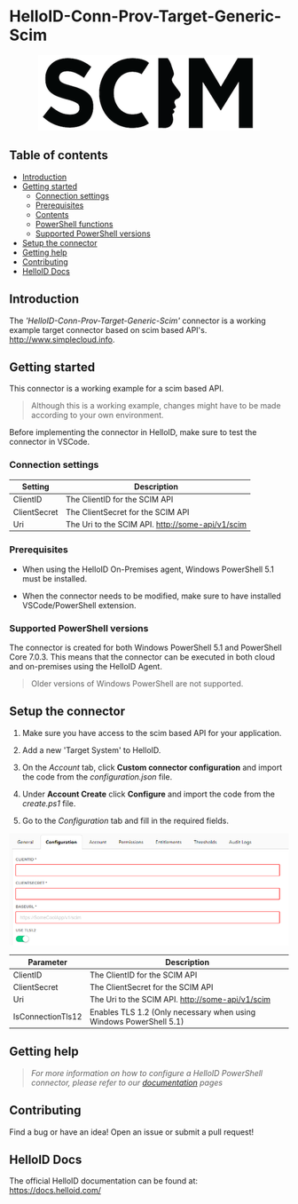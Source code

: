 # HelloID-Conn-Prov-Target-Generic-Scim

<p align="center">
  <img src="assets/scim.png">
</p>

## Table of contents

- [Introduction](#Introduction)
- [Getting started](#Getting-started)
  + [Connection settings](#Connection-settings)
  + [Prerequisites](#Prerequisites)
  + [Contents](#Contents)
  + [PowerShell functions](#PowerShell-functions)
  + [Supported PowerShell versions](#Supported-PowerShell-versions)
- [Setup the connector](#Setup-the-connector)
- [Getting help](#Getting-help)
- [Contributing](#Contributing)
- [HelloID Docs](#HelloID-Docs)

## Introduction

The _'HelloID-Conn-Prov-Target-Generic-Scim'_ connector is a working example target connector based on scim based API's. http://www.simplecloud.info.

## Getting started

This connector is a working example for a scim based API.

> Although this is a working example, changes might have to be made according to your own environment.

Before implementing the connector in HelloID, make sure to test the connector in VSCode.

### Connection settings

| Setting     | Description |
| ------------ | ----------- |
| ClientID          | The ClientID for the SCIM API                      |
| ClientSecret      | The ClientSecret for the SCIM API                  |
| Uri               | The Uri to the SCIM API. <http://some-api/v1/scim> |

### Prerequisites

- When using the HelloID On-Premises agent, Windows PowerShell 5.1 must be installed.

- When the connector needs to be modified, make sure to have installed VSCode/PowerShell extension.

### Supported PowerShell versions

The connector is created for both Windows PowerShell 5.1 and PowerShell Core 7.0.3. This means that the connector can be executed in both cloud and on-premises using the HelloID Agent.

> Older versions of Windows PowerShell are not supported.

## Setup the connector

1. Make sure you have access to the scim based API for your application.

2. Add a new 'Target System' to HelloID.

3. On the _Account_ tab, click __Custom connector configuration__ and import the code from the _configuration.json_ file.

4. Under __Account Create__ click __Configure__ and import the code from the _create.ps1_ file.

5. Go to the _Configuration_ tab and fill in the required fields.

![config](./assets/configuration.png)

| Parameter         | Description                                        |
| ----------------- | -------------------------------------------------- |
| ClientID          | The ClientID for the SCIM API                      |
| ClientSecret      | The ClientSecret for the SCIM API                  |
| Uri               | The Uri to the SCIM API. <http://some-api/v1/scim> |
| IsConnectionTls12 | Enables TLS 1.2 (Only necessary when using Windows PowerShell 5.1)        |

## Getting help

> _For more information on how to configure a HelloID PowerShell connector, please refer to our [documentation](https://docs.helloid.com/hc/en-us/articles/360012557600-Configure-a-custom-PowerShell-source-system) pages_

## Contributing

Find a bug or have an idea! Open an issue or submit a pull request!

## HelloID Docs

The official HelloID documentation can be found at: https://docs.helloid.com/
